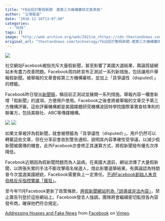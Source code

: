 ```yaml
---
title: "FB出招打擊假新聞　邀第三方機構審核文章真偽"
author: "立場報道"
date: "2016-12-16T13:07:00"
categories:
  - "科技"
tags: []
image: "http://web.archive.org/web/2021im_/https://cdn.thestandnews.com/media/photos/cache/fb-09_Nnwrf_1200x0.png"
original_url: "thestandnews.com/technology/fb出招打擊假新聞-邀第三方機構審核文章真偽"
---
```

![](http://web.archive.org/web/2021im_/https://cdn.thestandnews.com/media/photos/cache/fb-09_Nnwrf_1200x0.png)

社交網站Facebook被指充斥大量假新聞，甚至影響了美國大選結果，輿論質疑網站未有盡力改善問題。Facebook周四終宣布正測試一系列新措施，包括讓用戶舉報假新聞。被舉報的文章會經第三方機構審核，並加上「具爭議性（disputed）」的標籤。

Facebook昨日發出[新聞稿](http://web.archive.org/web/20210628094630/https://newsroom.fb.com/news/2016/12/news-feed-fyi-addressing-hoaxes-and-fake-news/)，稱目前正測試並展開一系列措施。舉報內容一欄會新增「假新聞」的選項，方便用戶使用。Facebook之後會將被舉報的文章交予第三方機構評審。這些評審機構都是美國媒體研究機構波因特學院國際事實查核準則的聯署方，包括美聯社、ABC等傳媒機構。

[![](http://web.archive.org/web/2021im_/https://cdn.thestandnews.com/media/photos/cache/disputed-story1_zUsVG_1200x0.png)](http://web.archive.org/web/20210628094630/https://cdn.thestandnews.com/media/photos/cache/disputed-story1_zUsVG_1200x0.png) [![](http://web.archive.org/web/2021im_/https://cdn.thestandnews.com/media/photos/cache/sharing-disputed-story1_kl9vp_1200x0.png)](http://web.archive.org/web/20210628094630/https://cdn.thestandnews.com/media/photos/cache/sharing-disputed-story1_kl9vp_1200x0.png)

如果文章被評為假新聞，就會被標籤為「具爭議性（disputed）」。用戶仍然可以轉載這些文章，但在分享前會收到警告通知，說明其內容準確性受爭議，以減少假新聞被廣傳的機會。此外Facebook亦會修正其運算方式，將假新聞發布優先次序降低。

Facebook近期因為假新聞問題而為人詬病。在美國大選前，網站流傳了大量假新聞，以誇張失實的手法不斷攻擊兩名候選人，借此影響選舉結果。有輿論認為特朗普今次當選美國總統，Facebook需要負上一定責任。[不過Facebook創始人朱克伯格反斥指控實屬「瘋狂」](../../international/fb%E5%85%85%E6%96%A5%E5%81%87%E6%96%B0%E8%81%9E%E5%8A%A9%E7%89%B9%E6%9C%97%E6%99%AE%E7%95%B6%E9%81%B8-%E6%9C%B1%E5%85%8B%E4%BC%AF%E6%A0%BC-%E6%8C%87%E6%8E%A7%E7%98%8B%E7%8B%82/)。

至今年11月Facebook更新了政策條款，[將假新聞網站列為「誤導或非法內容」](../../politics/%E5%81%87%E6%96%B0%E8%81%9E%E7%B6%B2%E7%AB%99%E6%B3%9B%E6%BF%AB-google-fb%E5%87%BA%E6%8B%9B%E7%A6%81%E8%90%BD%E5%BB%A3%E5%91%8A/)，禁止廣告刊登於這些網站上。Facebook發言人強調，團隊將會繼續密切監控各內容發布商，確保他們符合規定。

[Addressing Hoaxes and Fake News](http://web.archive.org/web/20210628094630/https://vimeo.com/195753689) from [Facebook](http://web.archive.org/web/20210628094630/https://vimeo.com/theofficialfacebook) on [Vimeo](http://web.archive.org/web/20210628094630/https://vimeo.com/).